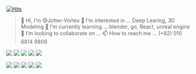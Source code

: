 [![Hits](https://hits.seeyoufarm.com/api/count/incr/badge.svg?url=https%3A%2F%2Fgithub.com%2FJotter-Vortex&count_bg=%2379C83D&title_bg=%23555555&icon=&icon_color=%23E7E7E7&title=hits&edge_flat=false)](https://hits.seeyoufarm.com)

> 👋 Hi, I’m @Jotter-Vortex
> 👀 I’m interested in ... Deep Learing, 3D Modeling
> 🌱 I’m currently learning ... blender, go, React, unreal engine
> 💞️ I’m looking to collaborate on ...
> 📫 How to reach me ... (+82) 010 6814 9809 

<img src="https://img.shields.io/badge/Python-3766AB?style=flat-square&logo=Python&logoColor=white"/></a>
<img src="https://img.shields.io/badge/c-A8B9CC?style=flat-square&logo=c&logoColor=white"/></a>
<img src="https://img.shields.io/badge/java-007396?style=flat-square&logo=java&logoColor=white"/></a>
<img src="https://img.shields.io/badge/c++-00599C?style=flat-square&logo=c++&logoColor=white"/></a>
<img src="https://img.shields.io/badge/django-092E20?style=flat-square&logo=django&logoColor=white"/></a>

<img src="https://img.shields.io/badge/anaconda-44A833?style=flat-square&logo=anaconda&logoColor=white"/></a>
<img src="https://img.shields.io/badge/blender-F5792A?style=flat-square&logo=blender&logoColor=white"/></a>
<img src="https://img.shields.io/badge/unreal-313131?style=flat-square&logo=unreal&logoColor=white"/></a>
<img src="https://img.shields.io/badge/unity-000000?style=flat-square&logo=unity&logoColor=white"/></a>
<img src="https://img.shields.io/badge/xcode-147EFB?style=flat-square&logo=xcode&logoColor=white"/></a>


<!---
Jotter-Vortex/Jotter-Vortex is a ✨ special ✨ repository because its `README.md` (this file) appears on your GitHub profile.
You can click the Preview link to take a look at your changes.
--->

